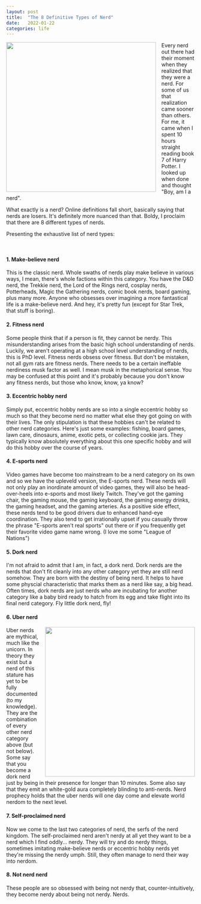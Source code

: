 ```yaml
---
layout: post
title:  "The 8 Definitive Types of Nerd"
date:   2022-01-22
categories: life
---
```


<p align="left">
<img src="https://images.pexels.com/photos/7061817/pexels-photo-7061817.jpeg?auto=compress&cs=tinysrgb&dpr=2&h=750&w=1260" style="width:400px; float:left; margin-right: 15px" />

<p>
Every nerd out there had their moment when they realized that they were a nerd. For some of us that realization came sooner than others. For me, it came when I spent 10 hours straight reading book 7 of Harry Potter. I looked up when done and thought "Boy, am I a nerd".
</p>
What exactly is a nerd? Online definitions fall short, basically saying that nerds are losers. It's definitely more nuanced than that. Boldy, I proclaim that there are 8 different types of nerds. 
<p>
Presenting the exhaustive list of nerd types:
</p>
<p>
<br/>
<h4>1. Make-believe nerd</h4>
This is the classic nerd. Whole swaths of nerds play make believe in various ways, I mean, there's whole factions within this category. You have the D&D nerd, the Trekkie nerd, the Lord of the Rings nerd, cosplay nerds, Potterheads, Magic the Gathering nerds, comic book nerds, board gaming, plus many more. Anyone who obsesses over imagining a more fantastical life is a make-believe nerd. And hey, it's pretty fun (except for Star Trek, that stuff is boring).
</p>
<p>
<h4>2. Fitness nerd</h4>
Some people think that if a person is fit, they cannot be nerdy. This misunderstanding arises from the basic high school understanding of nerds. Luckily, we aren't operating at a high school level understanding of nerds, this is PhD level. Fitness nerds obsess over fitness. But don't be mistaken, not all gym rats are fitness nerds. There needs to be a certain ineffable nerdiness musk factor as well. I mean musk in the metaphorical sense. You may be confused at this point and it's probably because you don't know any fitness nerds, but those who know, know, ya know?
</p>
<p>
<h4>3. Eccentric hobby nerd</h4>
Simply put, eccentric hobby nerds are so into a single eccentric hobby so much so that they become nerd no matter what else they got going on with their lives. The only stipulation is that these hobbies can't be related to other nerd categories. Here's just some examples: fishing, board games, lawn care, dinosaurs, anime, exotic pets, or collecting cookie jars. They typically know absolutely everything about this one specific hobby and will do this hobby over the course of years.
</p>
<p>
<h4>4. E-sports nerd</h4>
Video games have become too mainstream to be a nerd category on its own and so we have the upleveld version, the E-sports nerd. These nerds will not only play an inordinate amount of video games, they will also be head-over-heels into e-sports and most likely Twitch. They've got the gaming chair, the gaming mouse, the gaming keyboard, the gaming energy drinks, the gaming headset, and the gaming arteries. As a positive side effect, these nerds tend to be good drivers due to enhanced hand-eye coordination. They also tend to get irrationally upset if you casually throw the phrase "E-sports aren't real sports" out there or if you frequently get their favorite video game name wrong. (I love me some "League of Nations")
</p>
<p>
<h4>5. Dork nerd</h4>
I'm not afraid to admit that I am, in fact, a dork nerd. Dork nerds are the nerds that don't fit cleanly into any other category yet they are still nerd somehow. They are born with the destiny of being nerd. It helps to have some physcial characteristic that marks them as a nerd like say, a big head. Often times, dork nerds are just nerds who are incubating for another category like a baby bird ready to hatch from its egg and take flight into its final nerd category. Fly little dork nerd, fly!
</p>
<p>
<h4>6. Uber nerd</h4>
<img src="https://images.pexels.com/photos/1564506/pexels-photo-1564506.jpeg?auto=compress&cs=tinysrgb&dpr=2&h=750&w=1260" style="width:400px; float:right; margin-left: 15px" />
Uber nerds are mythical, much like the unicorn. In theory they exist but a nerd of this stature has yet to be fully documented (to my knowledge). They are the combination of every other nerd category above (but not below). Some say that you become a dork nerd just by being in their presence for longer than 10 minutes. Some also say that they emit an white-gold aura completely blinding to anti-nerds. Nerd prophecy holds that the uber nerds will one day come and elevate world nerdom to the next level.
</p>
<p>
<h4>7. Self-proclaimed nerd</h4>
Now we come to the last two categories of nerd, the serfs of the nerd kingdom. The self-proclaimed nerd aren't nerdy at all yet they want to be a nerd which I find oddly... nerdy. They will try and do nerdy things, sometimes imitating make-believe nerds or eccentric hobby nerds yet they're missing the nerdy umph. Still, they often manage to nerd their way into nerdom. 
</p>
<p>
<h4>8. Not nerd nerd</h4>
These people are so obsessed with being not nerdy that, counter-intuitively, they become nerdy about being not nerdy. Nerds.
</p>

